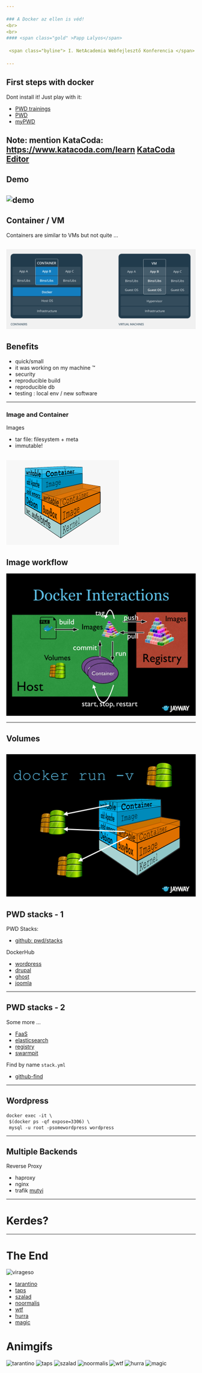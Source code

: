 ```yaml
---

### A Docker az ellen is véd!
<br>
<br>
#### <span class="gold" >Papp Lalyos</span>

 <span class="byline"> I. NetAcademia Webfejlesztő Konferencia </span>

---
```


## First steps with docker

Dont install it! Just play with it: 

- [PWD trainings](http://training.play-with-docker.com)
- [PWD](http://play-with-docker.com)
- [myPWD](http://pwd.lalyo.sh)

Note:
mention KataCoda: https://www.katacoda.com/learn 
[KataCoda](https://www.katacoda.com/courses/docker/playground)
[Editor](https://www.katacoda.com/courses/golang/playground)
---
 ## Demo
![demo](https://s3.amazonaws.com/media-p.slid.es/uploads/lalyos/images/943459/tenyer-dorzsol.gif)
---

## Container / VM

Containers are similar to VMs but not quite ...

![container-vm](assets/docker-cont-vm.png)
---
## Benefits

- quick/small
- it was working on my machine &#8482;
- security
- reproducible build
- reproducible db
- testing : local env / new software   

---
### Image and Container

Images 
- tar file: filesystem + meta
- immutable!

![img-cont](assets/docker-image-vs-cont.png)
---
## Image workflow

![image-workflow](assets/docker-interactions.png)

--- 
## Volumes

![volumes](assets/volumes.png)
---
## PWD stacks - 1

PWD Stacks:
- [github: pwd/stacks](https://github.com/play-with-docker/stacks/)

DockerHub
- [wordpress](https://hub.docker.com/_/wordpress/)
- [drupal](https://hub.docker.com/_/drupal/)
- [ghost](https://hub.docker.com/_/ghost/)
- [joomla](https://hub.docker.com/_/joomla/)

---
## PWD stacks - 2

Some more ...

- [FaaS](https://raw.githubusercontent.com/openfaas/faas/master/docker-compose.yml)
- [elasticsearch](https://hub.docker.com/_/elasticsearch/)
- [registry](https://hub.docker.com/_/registry/)
- [swarmpit](https://github.com/swarmpit/swarmpit)

Find by name `stack.yml`
- [github-find](https://github.com/docker-library/docs/find/master)

---
## Wordpress

```
docker exec -it \
 $(docker ps -qf expose=3306) \
 mysql -u root -psomewordpress wordpress
```
---

## Multiple Backends

Reverse Proxy
- haproxy
- nginx
- trafik [mutyi](https://docs.traefik.io)

---
# Kerdes?

---

# The End

![virageso](https://gifszinhaz.s3.amazonaws.com/uploads/gif/055_2_anim.gif)

 
- [tarantino](https://i.pinimg.com/originals/22/e2/21/22e221cd7f2e208aa2f08a550ef81471.gif)
- [taps](http://i.imgur.com/OoybIc2.gif)
- [szalad](https://i.makeagif.com/media/5-14-2015/sOnIJG.gif)
- [noormalis](https://i.makeagif.com/media/11-10-2015/SgtFEy.gif)
- [wtf](https://gifszinhaz.s3.amazonaws.com/uploads/gif/015_2_anim.gif)
- [hurra](https://gifszinhaz.s3.amazonaws.com/uploads/gif/038_2_anim.gif)
- [magic](https://i.giphy.com/ujUdrdpX7Ok5W.gif)


# Animgifs
![tarantino](https://i.pinimg.com/originals/22/e2/21/22e221cd7f2e208aa2f08a550ef81471.gif)
![taps](http://i.imgur.com/OoybIc2.gif)
![szalad](https://i.makeagif.com/media/5-14-2015/sOnIJG.gif)
![noormalis](https://i.makeagif.com/media/11-10-2015/SgtFEy.gif)
![wtf](https://gifszinhaz.s3.amazonaws.com/uploads/gif/015_2_anim.gif)
![hurra](https://gifszinhaz.s3.amazonaws.com/uploads/gif/038_2_anim.gif)
![magic](https://i.giphy.com/ujUdrdpX7Ok5W.gif)
